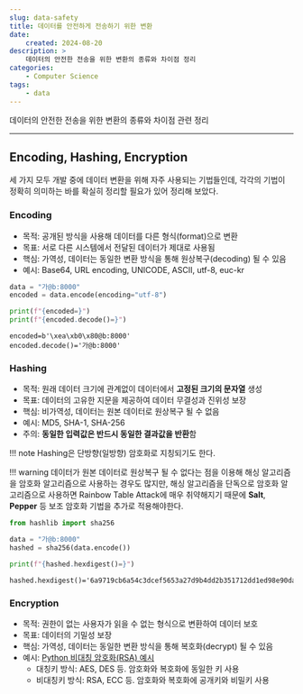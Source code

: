 ```yaml
---
slug: data-safety
title: 데이터를 안전하게 전송하기 위한 변환
date:
    created: 2024-08-20
description: >
    데이터의 안전한 전송을 위한 변환의 종류와 차이점 정리
categories:
    - Computer Science
tags:
    - data
---
```


데이터의 안전한 전송을 위한 변환의 종류와 차이점 관련 정리  

<!-- more -->

---

## Encoding, Hashing, Encryption

세 가지 모두 개발 중에 데이터 변환을 위해 자주 사용되는 기법들인데, 각각의 기법이 정확히 의미하는 바를 확실히 정리할 필요가 있어 정리해 보았다.  

### Encoding

- 목적: 공개된 방식을 사용해 데이터를 다른 형식(format)으로 변환
- 목표: 서로 다른 시스템에서 전달된 데이터가 제대로 사용됨
- 핵심: 가역성, 데이터는 동일한 변환 방식을 통해 원상복구(decoding) 될 수 있음
- 예시: Base64, URL encoding, UNICODE, ASCII, utf-8, euc-kr

```python
data = "가@b:8000"
encoded = data.encode(encoding="utf-8")

print(f"{encoded=}")
print(f"{encoded.decode()=}")
```
```
encoded=b'\xea\xb0\x80@b:8000'
encoded.decode()='가@b:8000'
```

### Hashing

- 목적: 원래 데이터 크기에 관계없이 데이터에서 **고정된 크기의 문자열** 생성
- 목표: 데이터의 고유한 지문을 제공하여 데이터 무결성과 진위성 보장
- 핵심: 비가역성, 데이터는 원본 데이터로 원상복구 될 수 없음
- 예시: MD5, SHA-1, SHA-256
- 주의: **동일한 입력값은 반드시 동일한 결과값을 반환**함

!!! note
    Hashing은 단방향(일방향) 암호화로 지칭되기도 한다.  

!!! warning
    데이터가 원본 데이터로 원상복구 될 수 없다는 점을 이용해 해싱 알고리즘을 암호화 알고리즘으로 사용하는 경우도 많지만, 해싱 알고리즘을 단독으로 암호화 알고리즘으로 사용하면 Rainbow Table Attack에 매우 취약해지기 때문에 **Salt**, **Pepper** 등 보조 암호화 기법을 추가로 적용해야한다.  

```python
from hashlib import sha256

data = "가@b:8000"
hashed = sha256(data.encode())

print(f"{hashed.hexdigest()=}")
```
```
hashed.hexdigest()='6a9719cb6a54c3dcef5653a27d9b4dd2b351712dd1ed98e90daa1cc4eff9aad7'
```

### Encryption

- 목적: 권한이 없는 사용자가 읽을 수 없는 형식으로 변환하여 데이터 보호
- 목표: 데이터의 기밀성 보장
- 핵심: 가역성, 데이터는 동일한 변환 방식을 통해 복호화(decrypt) 될 수 있음
- 예시: [Python 비대칭 암호화(RSA) 예시](./2023-07-05-asymmetric_encryption.md)
    - 대칭키 방식: AES, DES 등. 암호화와 복호화에 동일한 키 사용
    - 비대칭키 방식: RSA, ECC 등. 암호화와 복호화에 공개키와 비밀키 사용
